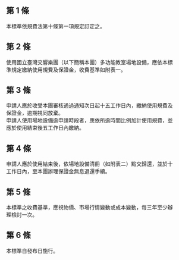 第 1 條
-------
本標準依規費法第十條第一項規定訂定之。

第 2 條
-------
使用國立臺灣交響樂團（以下簡稱本團）多功能教室場地設備，應依本標  
準規定繳納使用規費及保證金，收費基準如附表一。

第 3 條
-------
申請人應於收受本團審核通過通知次日起十五工作日內，繳納使用規費及  
保證金，逾期視同放棄。  
申請人使用場地設備逾申請時段者，應依所逾時間比例加計使用規費，並  
應於使用結束後五工作日內繳納。

第 4 條
-------
申請人應於使用結束後，依場地設備清冊（如附表二）點交歸還，並於十  
工作日內，至本團辦理保證金無息退還手續。

第 5 條
-------
本標準之收費基準，應視物價、市場行情變動或成本變動，每三年至少辦  
理檢討一次。

第 6 條
-------
本標準自發布日施行。

